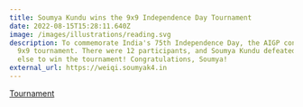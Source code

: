 ```yaml
---
title: Soumya Kundu wins the 9x9 Independence Day Tournament
date: 2022-08-15T15:28:11.640Z
image: /images/illustrations/reading.svg
description: To commemorate India's 75th Independence Day, the AIGP conducted a
  9x9 tournament. There were 12 participants, and Soumya Kundu defeated everyone
  else to win the tournament! Congratulations, Soumya!
external_url: https://weiqi.soumyak4.in
---
```

[Tournament](https://online-go.com/tournament/93407)